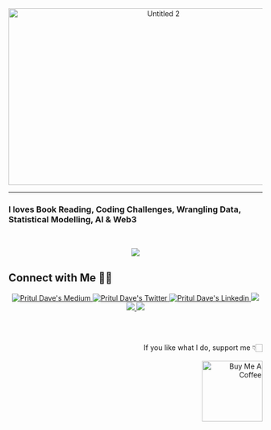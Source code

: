 <div align="center"> <img width="599" height="350" alt="Untitled 2" src="https://user-images.githubusercontent.com/41751718/194879060-f6e73e85-cc92-4e96-80bc-f69e5abdb6af.png" style="display: block; margin-left: auto; margin-right: auto;"> </div>
<hr>
<h3>I loves Book Reading, Coding Challenges, Wrangling Data, Statistical Modelling, AI & Web3 </h3> <br/>    
<p align="center">
  <a href="https://skillicons.dev">
    <img src="https://skillicons.dev/icons?i=py,tensorflow,aws,flask,gcp,mysql,mongodb" />
  </a>
</p>

## Connect with Me 🤝🏻
<p align="center">
  <a href="https://medium.com/@pritul.dave">
    <img src="https://img.shields.io/badge/Medium-12100E?style=for-the-badge&logo=medium&logoColor=white" alt="Pritul Dave's Medium"/>
  </a>
  <a href="https://twitter.com/DavePritul">
    <img src="https://img.shields.io/badge/Twitter-%231DA1F2.svg?style=for-the-badge&logo=Twitter&logoColor=white" alt="Pritul Dave's Twitter"/>
  </a>
  <a href="https://www.linkedin.com/in/prituldave">
    <img src="https://img.shields.io/badge/linkedin-%230077B5.svg?style=for-the-badge&logo=linkedin&logoColor=white" alt="Pritul Dave's Linkedin"/>
  </a>
  <a href="https://scholar.google.com/citations?user=4t9cbxYAAAAJ&hl=en">
    <img src="https://img.shields.io/badge/ResearchGate-00CCBB?style=for-the-badge&logo=ResearchGate&logoColor=white"/>
  </a>
  <a href="https://leetcode.com/pritul/">
    <img src="https://img.shields.io/badge/LeetCode-000000?style=for-the-badge&logo=LeetCode&logoColor=#d16c06"/>
  </a>
  <a href="https://www.youtube.com/channel/UCkxSJqsIB5ffUV8piKhfDSA">
    <img src="https://img.shields.io/badge/YouTube-%23FF0000.svg?style=for-the-badge&logo=YouTube&logoColor=white"/>
  </a>
</p>
<!--<a href="https://visitorbadge.io/status?path=https%3A%2F%2Fgithub.com%2Fpritul2"><img src="https://api.visitorbadge.io/api/visitors?path=https%3A%2F%2Fgithub.com%2Fpritul2&label=Views&countColor=%23263759&style=plastic" /></a>-->
<br/><br/>
<p align="right">
If you like what I do, support me 👇🏻 <br/><br/> &nbsp;&nbsp;&nbsp;&nbsp;<a href="https://www.buymeacoffee.com/prituldave" target="_blank"><img src="https://cdn.buymeacoffee.com/buttons/v2/default-white.png" alt="Buy Me A Coffee" width="120" /></a>
</p>



